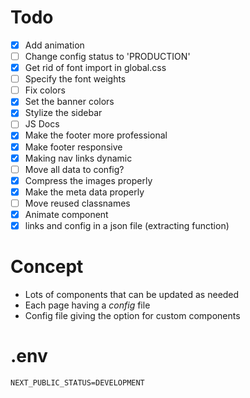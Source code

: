 # Todo

- [x] Add animation
- [ ] Change config status to 'PRODUCTION'
- [x] Get rid of font import in global.css
- [ ] Specify the font weights
- [ ] Fix colors
- [x] Set the banner colors
- [x] Stylize the sidebar
- [ ] JS Docs
- [x] Make the footer more professional
- [x] Make footer responsive
- [x] Making nav links dynamic
- [ ] Move all data to config?
- [x] Compress the images properly
- [x] Make the meta data properly
- [ ] Move reused classnames
- [x] Animate component
- [x] links and config in a json file (extracting function)

# Concept

- Lots of components that can be updated as needed
- Each page having a *config* file
- Config file giving the option for custom components

# .env

```env
NEXT_PUBLIC_STATUS=DEVELOPMENT
```